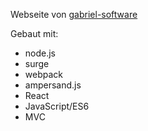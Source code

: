 Webseite von [gabriel-software](http://gabriel-software.ch) 

Gebaut mit:

- node.js
- surge
- webpack
- ampersand.js
- React
- JavaScript/ES6
- MVC